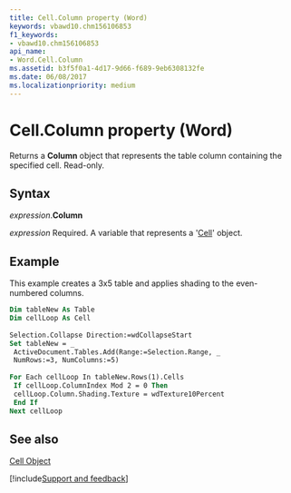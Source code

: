 ```yaml
---
title: Cell.Column property (Word)
keywords: vbawd10.chm156106853
f1_keywords:
- vbawd10.chm156106853
api_name:
- Word.Cell.Column
ms.assetid: b3f5f0a1-4d17-9d66-f689-9eb6308132fe
ms.date: 06/08/2017
ms.localizationpriority: medium
---
```



# Cell.Column property (Word)

Returns a **Column** object that represents the table column containing the specified cell. Read-only.


## Syntax

_expression_.**Column**

_expression_ Required. A variable that represents a '[Cell](Word.Cell.md)' object.


## Example

This example creates a 3x5 table and applies shading to the even-numbered columns.


```vb
Dim tableNew As Table 
Dim cellLoop As Cell 
 
Selection.Collapse Direction:=wdCollapseStart 
Set tableNew = _ 
 ActiveDocument.Tables.Add(Range:=Selection.Range, _ 
 NumRows:=3, NumColumns:=5) 
 
For Each cellLoop In tableNew.Rows(1).Cells 
 If cellLoop.ColumnIndex Mod 2 = 0 Then 
 cellLoop.Column.Shading.Texture = wdTexture10Percent 
 End If 
Next cellLoop
```


## See also


[Cell Object](Word.Cell.md)

[!include[Support and feedback](~/includes/feedback-boilerplate.md)]